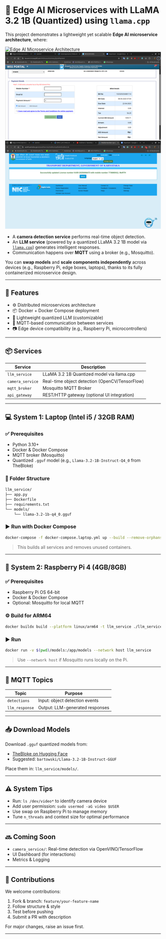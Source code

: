 # 🧠 Edge AI Microservices with LLaMA 3.2 1B (Quantized) using `llama.cpp`

This project demonstrates a lightweight yet scalable **Edge AI microservice architecture**, where:

![Edge AI Microservice Architecture](./images/edge_ai_architecture.png)
![Face detection and sharing by MQTT Message broker](./images/1.png)
![LLM Message](./images/2.png)

* A **camera detection service** performs real-time object detection.
* An **LLM service** (powered by a quantized LLaMA 3.2 1B model via [`llama.cpp`](https://github.com/ggerganov/llama.cpp)) generates intelligent responses.
* Communication happens over **MQTT** using a broker (e.g., Mosquitto).

You can **swap models** and **scale components independently** across devices (e.g., Raspberry Pi, edge boxes, laptops), thanks to its fully containerized microservice design.

---

## 🚀 Features

* ⚙️ Distributed microservices architecture
* 📦 Docker + Docker Compose deployment
* 🧠 Lightweight quantized LLM (customizable)
* 📡 MQTT-based communication between services
* 📷 Edge device compatibility (e.g., Raspberry Pi, microcontrollers)

---

## 📦 Services

| Service          | Description                                    |
| ---------------- | ---------------------------------------------- |
| `llm_service`    | LLaMA 3.2 1B Quantized model via llama.cpp     |
| `camera_service` | Real-time object detection (OpenCV/TensorFlow) |
| `mqtt_broker`    | Mosquitto MQTT Broker                          |
| `api_gateway`    | REST/HTTP gateway (optional UI integration)    |

---

## 💻 System 1: Laptop (Intel i5 / 32GB RAM)

### ✅ Prerequisites

* Python 3.10+
* Docker & Docker Compose
* MQTT broker (Mosquitto)
* Quantized `.gguf` model (e.g., `Llama-3.2-1B-Instruct-Q4_0` from TheBloke)

### 📁 Folder Structure

```
llm_service/
├── app.py
├── Dockerfile
├── requirements.txt
└── models/
    └── llama-3.2-1b-q4_0.gguf
```

### ▶️ Run with Docker Compose

```bash
docker-compose -f docker-compose.laptop.yml up --build --remove-orphans
```

> This builds all services and removes unused containers.

---

## 🍓 System 2: Raspberry Pi 4 (4GB/8GB)

### ✅ Prerequisites

* Raspberry Pi OS 64-bit
* Docker & Docker Compose
* Optional: Mosquitto for local MQTT

### ⚙️ Build for ARM64

```bash
docker buildx build --platform linux/arm64 -t llm_service ./llm_service
```

### ▶️ Run

```bash
docker run -v $(pwd)/models:/app/models --network host llm_service
```

> Use `--network host` if Mosquitto runs locally on the Pi.

---

## 🔗 MQTT Topics

| Topic          | Purpose                         |
| -------------- | ------------------------------- |
| `detections`   | Input: object detection events  |
| `llm_response` | Output: LLM-generated responses |

---

## 📥 Download Models

Download `.gguf` quantized models from:

* [TheBloke on Hugging Face](https://huggingface.co/TheBloke)
* Suggested: `bartowski/Llama-3.2-1B-Instruct-GGUF`

Place them in: `llm_service/models/`.

---

## ⚠️ System Tips

* Run: `ls /dev/video*` to identify camera device
* Add user permission: `sudo usermod -aG video $USER`
* Use swap on Raspberry Pi to manage memory
* Tune `n_threads` and context size for optimal performance

---

## 🔜 Coming Soon

* `camera_service/`: Real-time detection via OpenVINO/TensorFlow
* UI Dashboard (for interactions)
* Metrics & Logging

---

## 🤝 Contributions

We welcome contributions:

1. Fork & branch: `feature/your-feature-name`
2. Follow structure & style
3. Test before pushing
4. Submit a PR with description

For major changes, raise an issue first.

---
